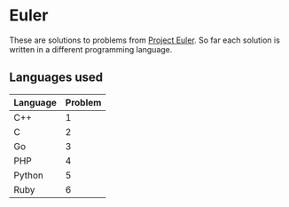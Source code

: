 # Euler

These are solutions to problems from [Project Euler](https://projecteuler.net/). So far each solution is written in a different programming language.

## Languages used

| Language | Problem |
| -------- | ------- |
| C++      |       1 |
| C        |       2 |
| Go       |       3 |
| PHP      |       4 |
| Python   |       5 |
| Ruby     |       6 |

